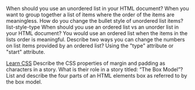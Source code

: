 When should you use an unordered list in your HTML document?
When you want to group together a list of items where the order of the items are meaningless.
How do you change the bullet style of unordered list items?
 list-style-type
When should you use an ordered list vs an unorder list in your HTML document? You would use an ordered list when the items in the lists order is meaningful.
Describe two ways you can change the numbers on list items provided by an ordered list?
Using the "type" attribute or "start" attribute.

<u>Learn CSS</u>
Describe the CSS properties of margin and padding as characters in a story. What is their role in a story titled: “The Box Model”?
List and describe the four parts of an HTML elements box as referred to by the box model.
